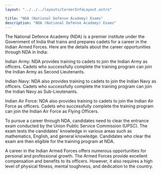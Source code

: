 ```yaml
---
layout: "../../../layouts/CareerInfoLayout.astro"

title: "NDA (National Defense Academy) Exams"
description: "NDA (National Defense Academy) Exams"
---
```


The National Defence Academy (NDA) is a premier institute under the Government of India that trains and prepares cadets for a career in the Indian Armed Forces. Here are the details about the career opportunities through NDA in India:

Indian Army: NDA provides training to cadets to join the Indian Army as officers. Cadets who successfully complete the training program can join the Indian Army as Second Lieutenants.

Indian Navy: NDA also provides training to cadets to join the Indian Navy as officers. Cadets who successfully complete the training program can join the Indian Navy as Sub-Lieutenants.

Indian Air Force: NDA also provides training to cadets to join the Indian Air Force as officers. Cadets who successfully complete the training program can join the Indian Air Force as Flying Officers.

To pursue a career through NDA, candidates need to clear the entrance exam conducted by the Union Public Service Commission (UPSC). The exam tests the candidates' knowledge in various areas such as mathematics, English, and general knowledge. Candidates who clear the exam are then eligible for the training program at NDA.

A career in the Indian Armed Forces offers numerous opportunities for personal and professional growth. The Armed Forces provide excellent compensation and benefits to its officers. However, it also requires a high level of physical fitness, mental toughness, and dedication to the country.
